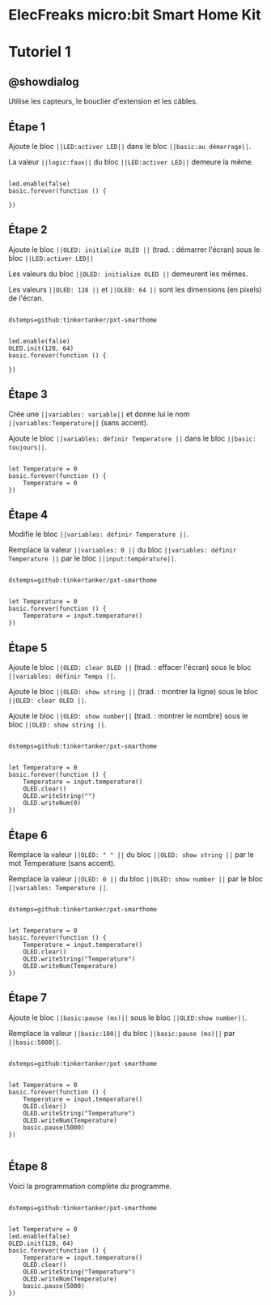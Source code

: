 # ElecFreaks micro:bit Smart Home Kit

# Tutoriel 1

## @showdialog

Utilise les capteurs, le bouclier d'extension et les câbles.

## Étape 1

Ajoute le bloc ``||LED:activer LED||`` dans le bloc ``||basic:au démarrage||``.

La valeur ``||logic:faux||`` du bloc ``||LED:activer LED||`` demeure la même.

```blocks

led.enable(false)
basic.forever(function () {
	
})

```

## Étape 2

Ajoute le bloc ``||OLED: initialize OLED ||`` (trad. : démarrer l'écran) sous le bloc ``||LED:activer LED||``

Les valeurs du bloc ``||OLED: initialize OLED ||`` demeurent les mêmes.

Les valeurs ``||OLED: 128 ||`` et ``||OLED: 64 ||`` sont les dimensions (en pixels) de l'écran.

```package

dstemps=github:tinkertanker/pxt-smarthome

```

```blocks

led.enable(false)
OLED.init(128, 64)
basic.forever(function () {
	
})

```

## Étape 3

Crée une ``||variables: variable||`` et donne lui le nom ``||variables:Temperature||`` (sans accent).

Ajoute le bloc ``||variables: définir Temperature ||`` dans le bloc ``||basic: toujours||``. 

```blocks

let Temperature = 0
basic.forever(function () {
    Temperature = 0
})

```

## Étape 4

Modifie le bloc ``||variables: définir Temperature ||``.

Remplace la valeur ``||variables: 0 ||`` du bloc ``||variables: définir Temperature ||`` par le bloc ``||input:température||``.

```package

dstemps=github:tinkertanker/pxt-smarthome

```

```blocks

let Temperature = 0
basic.forever(function () {
    Temperature = input.temperature()
})

```

## Étape 5

Ajoute le bloc ``||OLED: clear OLED ||`` (trad. : effacer l'écran) sous le bloc ``||variables: définir Temps ||``.

Ajoute le bloc ``||OLED: show string ||`` (trad. : montrer la ligne) sous le bloc ``||OLED: clear OLED ||``.

Ajoute le bloc ``||OLED: show number||`` (trad. : montrer le nombre) sous le bloc ``||OLED: show string ||``.

```package

dstemps=github:tinkertanker/pxt-smarthome

```

```blocks

let Temperature = 0
basic.forever(function () {
    Temperature = input.temperature()
    OLED.clear()
    OLED.writeString("")
    OLED.writeNum(0)
})

```

## Étape 6

Remplace la valeur ``||OLED: " " ||`` du bloc ``||OLED: show string ||`` par le mot Temperature (sans accent).

Remplace la valeur ``||OLED: 0 ||`` du bloc ``||OLED: show number ||`` par le bloc ``||variables: Temperature ||``.

```package

dstemps=github:tinkertanker/pxt-smarthome

```

```blocks

let Temperature = 0
basic.forever(function () {
    Temperature = input.temperature()
    OLED.clear()
    OLED.writeString("Temperature")
    OLED.writeNum(Temperature)
})

```


## Étape 7

Ajoute le bloc ``||basic:pause (ms)||`` sous le bloc ``||OLED:show number||``.

Remplace la valeur ``||basic:100||`` du bloc ``||basic:pause (ms)||`` par ``||basic:5000||``.


```package

dstemps=github:tinkertanker/pxt-smarthome

```

```blocks

let Temperature = 0
basic.forever(function () {
    Temperature = input.temperature()
    OLED.clear()
    OLED.writeString("Temperature")
    OLED.writeNum(Temperature)
    basic.pause(5000)
})


```

## Étape 8

Voici la programmation complète du programme.

```package

dstemps=github:tinkertanker/pxt-smarthome

```

```blocks

let Temperature = 0
led.enable(false)
OLED.init(128, 64)
basic.forever(function () {
    Temperature = input.temperature()
    OLED.clear()
    OLED.writeString("Temperature")
    OLED.writeNum(Temperature)
    basic.pause(5000)
})

```